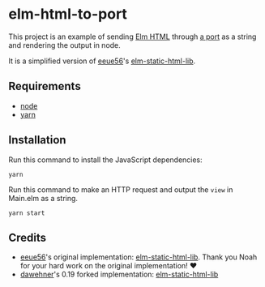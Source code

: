 # elm-html-to-port

This project is an example of sending [Elm HTML](https://package.elm-lang.org/packages/elm/html/latest/) through [a port](https://guide.elm-lang.org/interop/ports.html) as a string and rendering the output in node.

It is a simplified version of [eeue56](https://github.com/eeue56)'s [elm-static-html-lib](https://github.com/eeue56/elm-static-html-lib).

## Requirements

-   [node](https://nodejs.org/)
-   [yarn](http://yarnpkg.com/)

## Installation

Run this command to install the JavaScript dependencies:

```
yarn
```

Run this command to make an HTTP request and output the `view` in Main.elm as a string.

```
yarn start
```

## Credits

-   [eeue56](https://github.com/eeue56)'s original implementation: [elm-static-html-lib](https://github.com/eeue56/elm-static-html-lib). Thank you Noah for your hard work on the original implementation! ❤️
-   [dawehner](https://github.com/dawehner)'s 0.19 forked implementation: [elm-static-html-lib](https://github.com/dawehner/elm-static-html-lib)